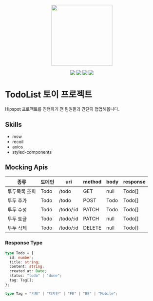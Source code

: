 <p align="center"><img width='200px' src="https://user-images.githubusercontent.com/24623403/193721398-c6bb6f0d-859e-4601-9057-f063bfbb82f5.png"></p>
<p align='center'>
  <img src='https://img.shields.io/github/package-json/v/Endless-Creation-32nd/hipSpot-toyproject-frontend'>
  <a href="https://github.com/Endless-Creation-32nd/hipSpot-toyproject-frontend/issues"><img src='https://img.shields.io/github/issues/Endless-Creation-32nd/hipSpot-toyproject-frontend'></a>
 <a href="https://github.com/Endless-Creation-32nd/hipSpot-toyproject-frontend/graphs/contributors"><img src='https://img.shields.io/github/contributors/Endless-Creation-32nd/hipSpot-toyproject-frontend'></a>
 <a href='https://github.com/Endless-Creation-32nd/hipSpot-toyproject-frontend/blob/main/LICENSE'><img src='https://img.shields.io/github/license/Endless-Creation-32nd/hipSpot-toyproject-frontend'></a>
</p>

# TodoList 토이 프로젝트

Hipspot 프로젝트를 진행하기 전 팀원들과 간단히 협업해봅니다.

## Skills

- msw
- recoil
- axios
- styled-components

## Mocking Apis

| 종류          | 도메인 | uri       | method | body | response |
| ------------- | ------ | --------- | ------ | ---- | -------- |
| 투두목록 조회 | Todo   | /todo     | GET    | null | Todo[]   |
| 투두 추가     | Todo   | /todo     | POST   | Todo | Todo[]   |
| 투두 수정     | Todo   | /todo/:id | PATCH  | Todo | Todo[]   |
| 투두 토글     | Todo   | /todo/:id | PATCH  | null | Todo[]   |
| 투두 삭제     | Todo   | /todo/:id | DELETE | null | Todo[]   |

### Response Type

```ts
type Todo = {
  id: number;
  title: string;
  content: string;
  created_at: Date;
  status: "todo" | "done";
  tag: Tag[];
};

type Tag = "기획" | "디자인" | "FE" | "BE" | "Mobile";
```
